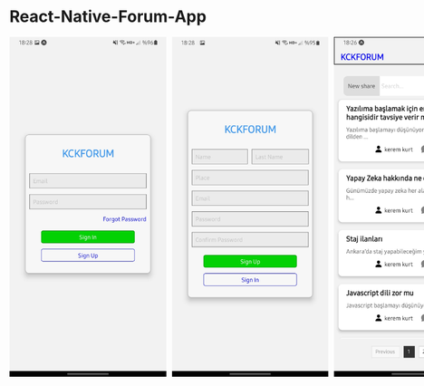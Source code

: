 # React-Native-Forum-App

<div style="display: flex; flex-direction: row;">
  <img src="assets/1.jpg" alt="gorsel1" width="300" height="600" style="margin-right: 10px;">
  <img src="assets/2.jpg" alt="gorsel2" width="300" height="600" style="margin-right: 10px;">
  <img src="assets/3.jpg" alt="gorsel3" width="300" height="600" style="margin-right: 10px;">
  <img src="assets/4.jpg" alt="gorsel4" width="300" height="600" style="margin-right: 10px;">
  <img src="assets/5.jpg" alt="gorsel5" width="300" height="600" style="margin-right: 10px;">
  <img src="assets/6.jpg" alt="gorsel6" width="300" height="600" style="margin-right: 10px;">
  <img src="assets/7.jpg" alt="gorsel7" width="300" height="600" style="margin-right: 10px;">
  <img src="assets/8.jpg" alt="gorsel8" width="300" height="600">
</div>

